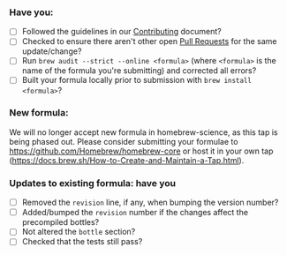 ### Have you:

- [ ] Followed the guidelines in our [Contributing](https://github.com/Homebrew/homebrew-science/blob/master/.github/CONTRIBUTING.md) document?
- [ ] Checked to ensure there aren't other open [Pull Requests](https://github.com/Homebrew/homebrew-science/pulls) for the same update/change?
- [ ] Run `brew audit --strict --online <formula>` (where `<formula>` is the name of the formula you're submitting) and corrected all errors?
- [ ] Built your formula locally prior to submission with `brew install <formula>`?

### New formula:

We will no longer accept new formula in homebrew-science, as this tap is being phased out.
Please consider submitting your formulae to https://github.com/Homebrew/homebrew-core or host it in your own tap (https://docs.brew.sh/How-to-Create-and-Maintain-a-Tap.html).

### Updates to existing formula: have you

- [ ] Removed the `revision` line, if any, when bumping the version number?
- [ ] Added/bumped the `revision` number if the changes affect the precompiled bottles?
- [ ] Not altered the `bottle` section?
- [ ] Checked that the tests still pass?
